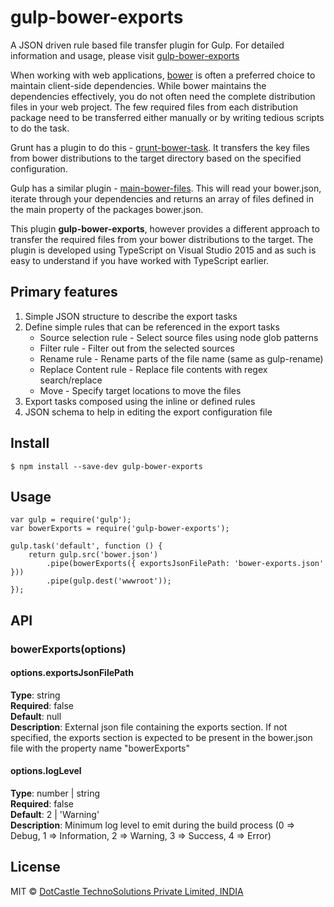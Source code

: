 # gulp-bower-exports #
A JSON driven rule based file transfer plugin for Gulp. For detailed information and usage, please visit [gulp-bower-exports](http://www.dotcastle.com/blog/gulp-bower-exports "gulp-bower-exports") 

When working with web applications, [bower](http://bower.io/ "Bower") is often a preferred choice to maintain client-side dependencies. While bower maintains the dependencies effectively, you do not often need the complete distribution files in your web project. The few required files from each distribution package need to be transferred either manually or by writing tedious scripts to do the task.

Grunt has a plugin to do this - [grunt-bower-task](https://github.com/yatskevich/grunt-bower-task "grunt-bower-task"). It transfers the key files from bower distributions to the target directory based on the specified configuration.

Gulp has a similar plugin - [main-bower-files](https://github.com/ck86/main-bower-files "main-bower-files"). This will read your bower.json, iterate through your dependencies and returns an array of files defined in the main property of the packages bower.json.

This plugin **gulp-bower-exports**, however provides a different approach to transfer the required files from your bower distributions to the target. The plugin is developed using TypeScript on Visual Studio 2015 and as such is easy to understand if you have worked with TypeScript earlier.

## Primary features ##
1. Simple JSON structure to describe the export tasks
2. Define simple rules that can be referenced in the export tasks
	- Source selection rule - Select source files using node glob patterns
	- Filter rule - Filter out from the selected sources
	- Rename rule - Rename parts of the file name (same as gulp-rename)
	- Replace Content rule - Replace file contents with regex search/replace
	- Move - Specify target locations to move the files
3. Export tasks composed using the inline or defined rules
4. JSON schema to help in editing the export configuration file

## Install ##
    $ npm install --save-dev gulp-bower-exports

## Usage ##
    var gulp = require('gulp');
    var bowerExports = require('gulp-bower-exports');

    gulp.task('default', function () {
	    return gulp.src('bower.json')
    		.pipe(bowerExports({ exportsJsonFilePath: 'bower-exports.json' }))
    		.pipe(gulp.dest('wwwroot'));
    });

## API ##
### bowerExports(options) ###

#### options.exportsJsonFilePath ####
**Type**: string  
**Required**: false  
**Default**: null  
**Description**: External json file containing the exports section. If not specified, the exports section is expected to be present in the bower.json file with the property name "bowerExports"

#### options.logLevel ####
**Type**: number | string  
**Required**: false  
**Default**: 2 | 'Warning'  
**Description**: Minimum log level to emit during the build process (0 => Debug, 1 => Information, 2 => Warning, 3 => Success, 4 => Error)

## License ##
MIT © [DotCastle TechnoSolutions Private Limited, INDIA](http://www.dotcastle.com "DotCastle TechnoSolutions Private Limited, INDIA")
